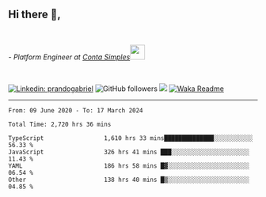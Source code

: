 <h2>Hi there  👋,</h2> </br>

<p><em>- Platform Engineer at <a href="https://contasimples.com">Conta Simples</a><img src="https://media.giphy.com/media/WUlplcMpOCEmTGBtBW/giphy.gif" width="30"> 
</em></p></br>


[![Linkedin: prandogabriel](https://img.shields.io/badge/-prandogabriel-blue?style=flat-square&logo=Linkedin&logoColor=white&link=https://www.linkedin.com/in/prandogabriel/)](https://www.linkedin.com/in/prandogabriel)
![GitHub followers](https://img.shields.io/github/followers/prandogabriel?label=Follow&style=social)
![](https://visitor-badge.glitch.me/badge?page_id=prandogabriel.prandogabriel)
[![Waka Readme](https://github.com/prandogabriel/prandogabriel/actions/workflows/update-stats.yml.yml/badge.svg)](https://github.com/prandogabriel/prandogabriel/actions/workflows/update-stats.yml.yml)

---

<!--START_SECTION:waka-->

```golang
From: 09 June 2020 - To: 17 March 2024

Total Time: 2,720 hrs 36 mins

TypeScript                 1,610 hrs 33 mins██████████████░░░░░░░░░░░   56.33 %
JavaScript                 326 hrs 41 mins ███░░░░░░░░░░░░░░░░░░░░░░   11.43 %
YAML                       186 hrs 58 mins █▓░░░░░░░░░░░░░░░░░░░░░░░   06.54 %
Other                      138 hrs 40 mins █▒░░░░░░░░░░░░░░░░░░░░░░░   04.85 %
```

<!--END_SECTION:waka-->
